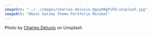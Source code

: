 ```yaml
---
imageSrc: "../../images/charles-deluvio-DgoyKNgPiFQ-unsplash.jpg"
imageAlt: "About Gatsby Theme Portfolio Minimal"
---
```



Photo by <a href="https://unsplash.com/@charlesdeluvio?utm_source=unsplash&utm_medium=referral&utm_content=creditCopyText" target="_blank" rel="nofollow noopener noreferrer" aria-label="External Link"><u>Charles Deluvio</u></a> on Unsplash
